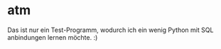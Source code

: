 # atm
Das ist nur ein Test-Programm, wodurch ich ein wenig Python mit SQL anbindungen lernen möchte. :)
